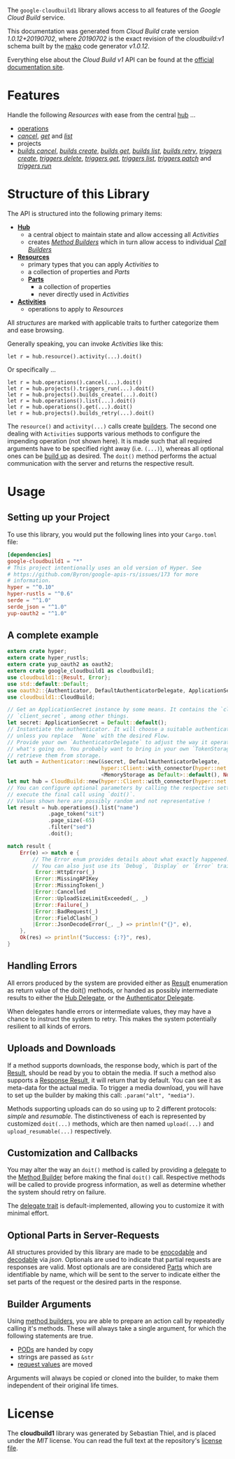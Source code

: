<!---
DO NOT EDIT !
This file was generated automatically from 'src/mako/api/README.md.mako'
DO NOT EDIT !
-->
The `google-cloudbuild1` library allows access to all features of the *Google Cloud Build* service.

This documentation was generated from *Cloud Build* crate version *1.0.12+20190702*, where *20190702* is the exact revision of the *cloudbuild:v1* schema built by the [mako](http://www.makotemplates.org/) code generator *v1.0.12*.

Everything else about the *Cloud Build* *v1* API can be found at the
[official documentation site](https://cloud.google.com/cloud-build/docs/).
# Features

Handle the following *Resources* with ease from the central [hub](https://docs.rs/google-cloudbuild1/1.0.12+20190702/google_cloudbuild1/struct.CloudBuild.html) ... 

* [operations](https://docs.rs/google-cloudbuild1/1.0.12+20190702/google_cloudbuild1/struct.Operation.html)
 * [*cancel*](https://docs.rs/google-cloudbuild1/1.0.12+20190702/google_cloudbuild1/struct.OperationCancelCall.html), [*get*](https://docs.rs/google-cloudbuild1/1.0.12+20190702/google_cloudbuild1/struct.OperationGetCall.html) and [*list*](https://docs.rs/google-cloudbuild1/1.0.12+20190702/google_cloudbuild1/struct.OperationListCall.html)
* projects
 * [*builds cancel*](https://docs.rs/google-cloudbuild1/1.0.12+20190702/google_cloudbuild1/struct.ProjectBuildCancelCall.html), [*builds create*](https://docs.rs/google-cloudbuild1/1.0.12+20190702/google_cloudbuild1/struct.ProjectBuildCreateCall.html), [*builds get*](https://docs.rs/google-cloudbuild1/1.0.12+20190702/google_cloudbuild1/struct.ProjectBuildGetCall.html), [*builds list*](https://docs.rs/google-cloudbuild1/1.0.12+20190702/google_cloudbuild1/struct.ProjectBuildListCall.html), [*builds retry*](https://docs.rs/google-cloudbuild1/1.0.12+20190702/google_cloudbuild1/struct.ProjectBuildRetryCall.html), [*triggers create*](https://docs.rs/google-cloudbuild1/1.0.12+20190702/google_cloudbuild1/struct.ProjectTriggerCreateCall.html), [*triggers delete*](https://docs.rs/google-cloudbuild1/1.0.12+20190702/google_cloudbuild1/struct.ProjectTriggerDeleteCall.html), [*triggers get*](https://docs.rs/google-cloudbuild1/1.0.12+20190702/google_cloudbuild1/struct.ProjectTriggerGetCall.html), [*triggers list*](https://docs.rs/google-cloudbuild1/1.0.12+20190702/google_cloudbuild1/struct.ProjectTriggerListCall.html), [*triggers patch*](https://docs.rs/google-cloudbuild1/1.0.12+20190702/google_cloudbuild1/struct.ProjectTriggerPatchCall.html) and [*triggers run*](https://docs.rs/google-cloudbuild1/1.0.12+20190702/google_cloudbuild1/struct.ProjectTriggerRunCall.html)




# Structure of this Library

The API is structured into the following primary items:

* **[Hub](https://docs.rs/google-cloudbuild1/1.0.12+20190702/google_cloudbuild1/struct.CloudBuild.html)**
    * a central object to maintain state and allow accessing all *Activities*
    * creates [*Method Builders*](https://docs.rs/google-cloudbuild1/1.0.12+20190702/google_cloudbuild1/trait.MethodsBuilder.html) which in turn
      allow access to individual [*Call Builders*](https://docs.rs/google-cloudbuild1/1.0.12+20190702/google_cloudbuild1/trait.CallBuilder.html)
* **[Resources](https://docs.rs/google-cloudbuild1/1.0.12+20190702/google_cloudbuild1/trait.Resource.html)**
    * primary types that you can apply *Activities* to
    * a collection of properties and *Parts*
    * **[Parts](https://docs.rs/google-cloudbuild1/1.0.12+20190702/google_cloudbuild1/trait.Part.html)**
        * a collection of properties
        * never directly used in *Activities*
* **[Activities](https://docs.rs/google-cloudbuild1/1.0.12+20190702/google_cloudbuild1/trait.CallBuilder.html)**
    * operations to apply to *Resources*

All *structures* are marked with applicable traits to further categorize them and ease browsing.

Generally speaking, you can invoke *Activities* like this:

```Rust,ignore
let r = hub.resource().activity(...).doit()
```

Or specifically ...

```ignore
let r = hub.operations().cancel(...).doit()
let r = hub.projects().triggers_run(...).doit()
let r = hub.projects().builds_create(...).doit()
let r = hub.operations().list(...).doit()
let r = hub.operations().get(...).doit()
let r = hub.projects().builds_retry(...).doit()
```

The `resource()` and `activity(...)` calls create [builders][builder-pattern]. The second one dealing with `Activities` 
supports various methods to configure the impending operation (not shown here). It is made such that all required arguments have to be 
specified right away (i.e. `(...)`), whereas all optional ones can be [build up][builder-pattern] as desired.
The `doit()` method performs the actual communication with the server and returns the respective result.

# Usage

## Setting up your Project

To use this library, you would put the following lines into your `Cargo.toml` file:

```toml
[dependencies]
google-cloudbuild1 = "*"
# This project intentionally uses an old version of Hyper. See
# https://github.com/Byron/google-apis-rs/issues/173 for more
# information.
hyper = "^0.10"
hyper-rustls = "^0.6"
serde = "^1.0"
serde_json = "^1.0"
yup-oauth2 = "^1.0"
```

## A complete example

```Rust
extern crate hyper;
extern crate hyper_rustls;
extern crate yup_oauth2 as oauth2;
extern crate google_cloudbuild1 as cloudbuild1;
use cloudbuild1::{Result, Error};
use std::default::Default;
use oauth2::{Authenticator, DefaultAuthenticatorDelegate, ApplicationSecret, MemoryStorage};
use cloudbuild1::CloudBuild;

// Get an ApplicationSecret instance by some means. It contains the `client_id` and 
// `client_secret`, among other things.
let secret: ApplicationSecret = Default::default();
// Instantiate the authenticator. It will choose a suitable authentication flow for you, 
// unless you replace  `None` with the desired Flow.
// Provide your own `AuthenticatorDelegate` to adjust the way it operates and get feedback about 
// what's going on. You probably want to bring in your own `TokenStorage` to persist tokens and
// retrieve them from storage.
let auth = Authenticator::new(&secret, DefaultAuthenticatorDelegate,
                              hyper::Client::with_connector(hyper::net::HttpsConnector::new(hyper_rustls::TlsClient::new())),
                              <MemoryStorage as Default>::default(), None);
let mut hub = CloudBuild::new(hyper::Client::with_connector(hyper::net::HttpsConnector::new(hyper_rustls::TlsClient::new())), auth);
// You can configure optional parameters by calling the respective setters at will, and
// execute the final call using `doit()`.
// Values shown here are possibly random and not representative !
let result = hub.operations().list("name")
             .page_token("sit")
             .page_size(-65)
             .filter("sed")
             .doit();

match result {
    Err(e) => match e {
        // The Error enum provides details about what exactly happened.
        // You can also just use its `Debug`, `Display` or `Error` traits
         Error::HttpError(_)
        |Error::MissingAPIKey
        |Error::MissingToken(_)
        |Error::Cancelled
        |Error::UploadSizeLimitExceeded(_, _)
        |Error::Failure(_)
        |Error::BadRequest(_)
        |Error::FieldClash(_)
        |Error::JsonDecodeError(_, _) => println!("{}", e),
    },
    Ok(res) => println!("Success: {:?}", res),
}

```
## Handling Errors

All errors produced by the system are provided either as [Result](https://docs.rs/google-cloudbuild1/1.0.12+20190702/google_cloudbuild1/enum.Result.html) enumeration as return value of 
the doit() methods, or handed as possibly intermediate results to either the 
[Hub Delegate](https://docs.rs/google-cloudbuild1/1.0.12+20190702/google_cloudbuild1/trait.Delegate.html), or the [Authenticator Delegate](https://docs.rs/yup-oauth2/*/yup_oauth2/trait.AuthenticatorDelegate.html).

When delegates handle errors or intermediate values, they may have a chance to instruct the system to retry. This 
makes the system potentially resilient to all kinds of errors.

## Uploads and Downloads
If a method supports downloads, the response body, which is part of the [Result](https://docs.rs/google-cloudbuild1/1.0.12+20190702/google_cloudbuild1/enum.Result.html), should be
read by you to obtain the media.
If such a method also supports a [Response Result](https://docs.rs/google-cloudbuild1/1.0.12+20190702/google_cloudbuild1/trait.ResponseResult.html), it will return that by default.
You can see it as meta-data for the actual media. To trigger a media download, you will have to set up the builder by making
this call: `.param("alt", "media")`.

Methods supporting uploads can do so using up to 2 different protocols: 
*simple* and *resumable*. The distinctiveness of each is represented by customized 
`doit(...)` methods, which are then named `upload(...)` and `upload_resumable(...)` respectively.

## Customization and Callbacks

You may alter the way an `doit()` method is called by providing a [delegate](https://docs.rs/google-cloudbuild1/1.0.12+20190702/google_cloudbuild1/trait.Delegate.html) to the 
[Method Builder](https://docs.rs/google-cloudbuild1/1.0.12+20190702/google_cloudbuild1/trait.CallBuilder.html) before making the final `doit()` call. 
Respective methods will be called to provide progress information, as well as determine whether the system should 
retry on failure.

The [delegate trait](https://docs.rs/google-cloudbuild1/1.0.12+20190702/google_cloudbuild1/trait.Delegate.html) is default-implemented, allowing you to customize it with minimal effort.

## Optional Parts in Server-Requests

All structures provided by this library are made to be [enocodable](https://docs.rs/google-cloudbuild1/1.0.12+20190702/google_cloudbuild1/trait.RequestValue.html) and 
[decodable](https://docs.rs/google-cloudbuild1/1.0.12+20190702/google_cloudbuild1/trait.ResponseResult.html) via *json*. Optionals are used to indicate that partial requests are responses 
are valid.
Most optionals are are considered [Parts](https://docs.rs/google-cloudbuild1/1.0.12+20190702/google_cloudbuild1/trait.Part.html) which are identifiable by name, which will be sent to 
the server to indicate either the set parts of the request or the desired parts in the response.

## Builder Arguments

Using [method builders](https://docs.rs/google-cloudbuild1/1.0.12+20190702/google_cloudbuild1/trait.CallBuilder.html), you are able to prepare an action call by repeatedly calling it's methods.
These will always take a single argument, for which the following statements are true.

* [PODs][wiki-pod] are handed by copy
* strings are passed as `&str`
* [request values](https://docs.rs/google-cloudbuild1/1.0.12+20190702/google_cloudbuild1/trait.RequestValue.html) are moved

Arguments will always be copied or cloned into the builder, to make them independent of their original life times.

[wiki-pod]: http://en.wikipedia.org/wiki/Plain_old_data_structure
[builder-pattern]: http://en.wikipedia.org/wiki/Builder_pattern
[google-go-api]: https://github.com/google/google-api-go-client

# License
The **cloudbuild1** library was generated by Sebastian Thiel, and is placed 
under the *MIT* license.
You can read the full text at the repository's [license file][repo-license].

[repo-license]: https://github.com/Byron/google-apis-rsblob/master/LICENSE.md

